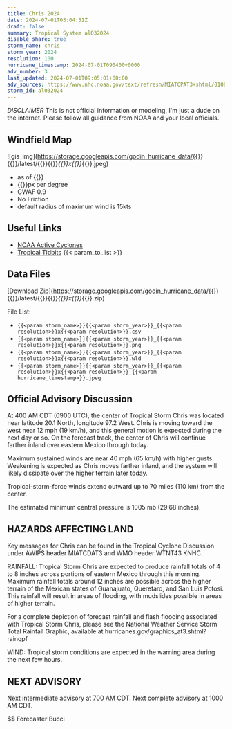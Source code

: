 ```yaml
---
title: Chris 2024
date: 2024-07-01T03:04:51Z
draft: false
summary: Tropical System al032024
disable_share: true
storm_name: chris
storm_year: 2024
resolution: 100
hurricane_timestamp: 2024-07-01T090400+0000
adv_number: 3
last_updated: 2024-07-01T09:05:01+00:00
adv_sources: https://www.nhc.noaa.gov/text/refresh/MIATCPAT3+shtml/010855.shtml;https://www.nhc.noaa.gov/refresh/graphics_at3+shtml/085633.shtml?cone
storm_id: al032024
---
```

*DISCLAIMER* This is not official information or modeling, I'm just a dude on the internet.  Please follow all guidance from NOAA and your local officials.

## Windfield Map
![gis_img](https://storage.googleapis.com/godin_hurricane_data/{{<param storm_name>}}{{<param storm_year>}}/latest/{{<param storm_name>}}{{<param storm_year>}}_{{<param resolution>}}x{{<param resolution>}}_{{<param hurricane_timestamp>}}.jpeg)

- as of {{<param last_updated>}}
- {{<param resolution>}}px per degree
- GWAF 0.9
- No Friction
- default radius of maximum wind is 15kts

## Useful Links
- [NOAA Active Cyclones](https://www.nhc.noaa.gov/)
- [Tropical Tidbits](https://www.tropicaltidbits.com/storminfo/)
{{< param_to_list >}}

## Data Files
[Download Zip](https://storage.googleapis.com/godin_hurricane_data/{{<param storm_name>}}{{<param storm_year>}}/latest/{{<param storm_name>}}{{<param storm_year>}}_{{<param resolution>}}x{{<param resolution>}}_{{<param hurricane_timestamp>}}.zip)

File List:
- `{{<param storm_name>}}{{<param storm_year>}}_{{<param resolution>}}x{{<param resolution>}}.csv`
- `{{<param storm_name>}}{{<param storm_year>}}_{{<param resolution>}}x{{<param resolution>}}.png`
- `{{<param storm_name>}}{{<param storm_year>}}_{{<param resolution>}}x{{<param resolution>}}.wld`
- `{{<param storm_name>}}{{<param storm_year>}}_{{<param resolution>}}x{{<param resolution>}}_{{<param hurricane_timestamp>}}.jpeg`


## Official Advisory Discussion
At 400 AM CDT (0900 UTC), the center of Tropical Storm Chris was
located near latitude 20.1 North, longitude 97.2 West. Chris is
moving toward the west near 12 mph (19 km/h), and this general
motion is expected during the next day or so.  On the forecast
track, the center of Chris will continue farther inland over
eastern Mexico through today.
 
Maximum sustained winds are near 40 mph (65 km/h) with higher gusts.
Weakening is expected as Chris moves farther inland, and the system
will likely dissipate over the higher terrain later today.
 
Tropical-storm-force winds extend outward up to 70 miles (110 km)
from the center.
 
The estimated minimum central pressure is 1005 mb (29.68 inches).
 
 
HAZARDS AFFECTING LAND
----------------------
Key messages for Chris can be found in the Tropical Cyclone
Discussion under AWIPS header MIATCDAT3 and WMO header WTNT43 KNHC.
 
RAINFALL: Tropical Storm Chris are expected to produce rainfall 
totals of 4 to 8 inches across portions of eastern Mexico through 
this morning.  Maximum rainfall totals around 12 inches are possible 
across the higher terrain of the Mexican states of Guanajuato, 
Queretaro, and San Luis Potosi.  This rainfall will result in areas 
of flooding, with mudslides possible in areas of higher terrain.

For a complete depiction of forecast rainfall and flash flooding 
associated with Tropical Storm Chris, please see the National 
Weather Service Storm Total Rainfall Graphic, available at 
hurricanes.gov/graphics_at3.shtml?rainqpf
 
WIND:  Tropical storm conditions are expected in the warning area
during the next few hours.
 
 
NEXT ADVISORY
-------------
Next intermediate advisory at 700 AM CDT.
Next complete advisory at 1000 AM CDT.
 
$$
Forecaster Bucci